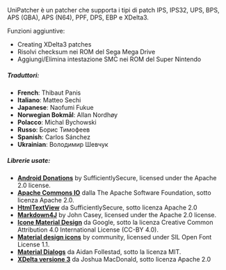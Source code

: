 UniPatcher è un patcher che supporta i tipi di patch IPS, IPS32, UPS, BPS, APS (GBA), APS (N64), PPF, DPS, EBP e XDelta3.

Funzioni aggiuntive:

- Creating XDelta3 patches
- Risolvi checksum nei ROM del Sega Mega Drive
- Aggiungi/Elimina intestazione SMC nei ROM del Super Nintendo

##### Traduttori:

- **French**: Thibaut Panis
- **Italiano**: Matteo Sechi
- **Japanese**: Naofumi Fukue
- **Norwegian Bokmål**: Allan Nordhøy
- **Polacco**: Michal Bychowski
- **Russo**: Борис Тимофеев
- **Spanish**: Carlos Sánchez
- **Ukrainian**: Володимир Шевчук

##### Librerie usate:

- [**Android Donations**](https://github.com/SufficientlySecure/donations) by SufficientlySecure, licensed under the Apache 2.0 license.
- [**Apache Commons IO**](https://commons.apache.org/proper/commons-io/) dalla The Apache Software Foundation, sotto licenza Apache 2.0.
- [**HtmlTextView**](https://github.com/SufficientlySecure/html-textview) da SufficientlySecure, sotto licenza Apache 2.0
- [**Markdown4J**](https://github.com/jdcasey/markdown4j) by John Casey, licensed under the Apache 2.0 license.
- [**Icone Material Design**](https://github.com/google/material-design-icons) da Google, sotto la licenza Creative Common Attribution 4.0 International License (CC-BY 4.0).
- [**Material design icons**](https://materialdesignicons.com) by community, licensed under SIL Open Font License 1.1.
- [**Material Dialogs**](https://github.com/afollestad/material-dialogs) da Aidan Follestad, sotto la licenza MIT.
- [**XDelta versione 3**](https://github.com/jmacd/xdelta) da Joshua MacDonald, sotto licenza Apache 2.0